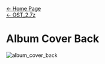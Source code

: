 [← Home Page](../../README.md)  
[← OST_2.7z](../ost_2-7z.md)

# Album Cover Back
![album_cover_back](https://user-images.githubusercontent.com/35247077/178098637-3e8f80ef-07d7-40e6-a22d-6301f57fc698.png)
